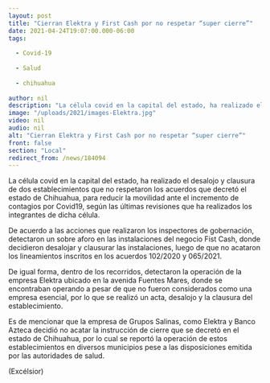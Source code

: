 ```yaml
---
layout: post
title: "Cierran Elektra y First Cash por no respetar “super cierre”"
date: 2021-04-24T19:07:00.000-06:00
tags:
  
  - Covid-19
  
  - Salud
  
  - chihuahua
  
author: nil
description: "La célula covid en la capital del estado, ha realizado el desalojo y clausura de dos establecimientos que no respetaron los acuerdos, para reducir la movilidad ante el incremento de contagios por Covid19"
image: "/uploads/2021/images-Elektra.jpg"
video: nil
audio: nil
alt: "Cierran Elektra y First Cash por no respetar “super cierre”"
front: false
section: "Local"
redirect_from: /news/184094
---
```


La célula covid en la capital del estado, ha realizado el desalojo y clausura de dos establecimientos que no respetaron los acuerdos que decretó el estado de Chihuahua, para reducir la movilidad ante el incremento de contagios por Covid19, según las últimas revisiones que ha realizados los integrantes de dicha célula.

De acuerdo a las acciones que realizaron los inspectores de gobernación, detectaron un sobre aforo en las instalaciones del negocio Fist Cash, donde decidieron desalojar y clausurar las instalaciones, luego de que no acataron los lineamientos inscritos en los acuerdos 102/2020 y 065/2021.

De igual forma, dentro de los recorridos, detectaron la operación de la empresa Elektra ubicado en la avenida Fuentes Mares, donde se encontraban operando a pesar de que no fueron considerados como una empresa esencial, por lo que se realizó un acta, desalojo y la clausura del establecimiento.

Es de mencionar que la empresa de Grupos Salinas, como Elektra y Banco Azteca decidió no acatar la instrucción de cierre que se decretó en el estado de Chihuahua, por lo cual se reportó la operación de estos establecimientos en diversos municipios pese a las disposiciones emitida por las autoridades de salud.

(Excélsior)
